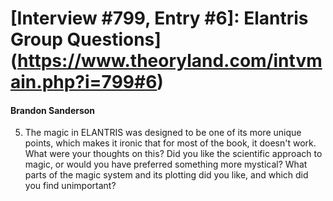 # [Interview #799, Entry #6]: Elantris Group Questions](https://www.theoryland.com/intvmain.php?i=799#6)

#### Brandon Sanderson

5) The magic in ELANTRIS was designed to be one of its more unique points, which makes it ironic that for most of the book, it doesn't work. What were your thoughts on this? Did you like the scientific approach to magic, or would you have preferred something more mystical? What parts of the magic system and its plotting did you like, and which did you find unimportant?

